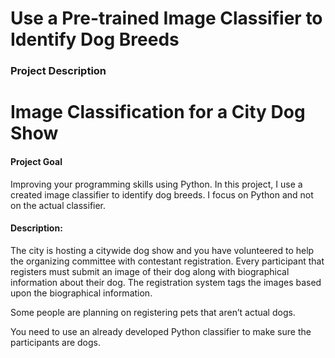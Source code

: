 # Use a Pre-trained Image Classifier to Identify Dog Breeds

### Project Description

# Image Classification for a City Dog Show

#### Project Goal
Improving your programming skills using Python.
In this project, I use a created image classifier to identify dog breeds. I focus on Python and not on the actual classifier.

#### Description:
The city is hosting a citywide dog show and you have volunteered to help the organizing committee with contestant registration. Every participant that registers must submit an image of their dog along with biographical information about their dog. The registration system tags the images based upon the biographical information.

Some people are planning on registering pets that aren’t actual dogs.

You need to use an already developed Python classifier to make sure the participants are dogs.

